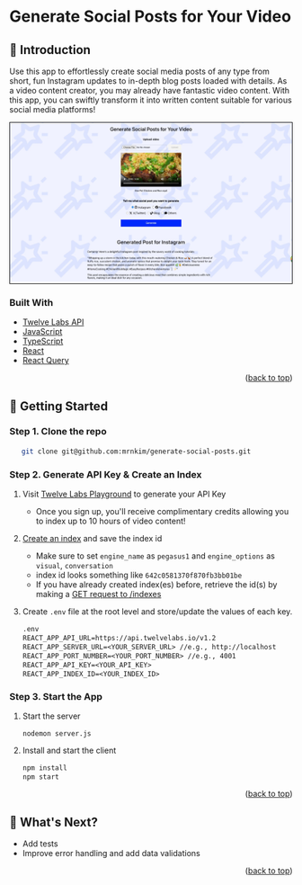 <a id="readme-top"></a>

# Generate Social Posts for Your Video

## 👋 Introduction

Use this app to effortlessly create social media posts of any type from short, fun Instagram updates to in-depth blog posts loaded with details. As a video content creator, you may already have fantastic video content. With this app, you can swiftly transform it into written content suitable for various social media platforms!

<div style="border: 1px solid black;">
  <img src="public/screenshot.jpeg" alt="screenshot" />
</div>

### Built With

- [Twelve Labs API](https://docs.twelvelabs.io/docs)
- [JavaScript](https://developer.mozilla.org/en-US/docs/Web/JavaScript)
- [TypeScript](https://www.typescriptlang.org/)
- [React](https://react.dev/)
- [React Query](https://tanstack.com/query/latest)

<p align="right">(<a href="#readme-top">back to top</a>)</p>

## 🔑 Getting Started

### Step 1. Clone the repo

```sh
   git clone git@github.com:mrnkim/generate-social-posts.git
```

### Step 2. Generate API Key & Create an Index

1. Visit [Twelve Labs Playground](https://playground.twelvelabs.io/) to generate your API Key
   - Once you sign up, you'll receive complimentary credits allowing you to index up to 10 hours of video content!
2. [Create an index](https://docs.twelvelabs.io/reference/create-index) and save the index id
   - Make sure to set `engine_name` as `pegasus1` and `engine_options` as `visual`, `conversation`
   - index id looks something like `642c0581370f870fb3bb01be`
   - If you have already created index(es) before, retrieve the id(s) by making a [GET request to /indexes](https://docs.twelvelabs.io/reference/list-indexes)
3. Create `.env` file at the root level and store/update the values of each key.

   ```
   .env
   REACT_APP_API_URL=https://api.twelvelabs.io/v1.2
   REACT_APP_SERVER_URL=<YOUR_SERVER_URL> //e.g., http://localhost
   REACT_APP_PORT_NUMBER=<YOUR_PORT_NUMBER> //e.g., 4001
   REACT_APP_API_KEY=<YOUR_API_KEY>
   REACT_APP_INDEX_ID=<YOUR_INDEX_ID>
   ```

### Step 3. Start the App

1. Start the server

   ```
   nodemon server.js
   ```

2. Install and start the client

   ```
   npm install
   npm start
   ```

<p align="right">(<a href="#readme-top">back to top</a>)</p>

## 🎯 What's Next?

- Add tests
- Improve error handling and add data validations

<p align="right">(<a href="#readme-top">back to top</a>)</p>
